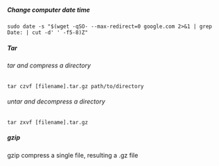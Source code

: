 ##### Change computer date time

    sudo date -s "$(wget -qSO- --max-redirect=0 google.com 2>&1 | grep Date: | cut -d' ' -f5-8)Z"

##### Tar
###### tar and compress a directory

    tar czvf [filename].tar.gz path/to/directory
    
###### untar and decompress a directory
 
    tar zxvf [filename].tar.gz

##### gzip
gzip compress a single file, resulting a .gz file
    
